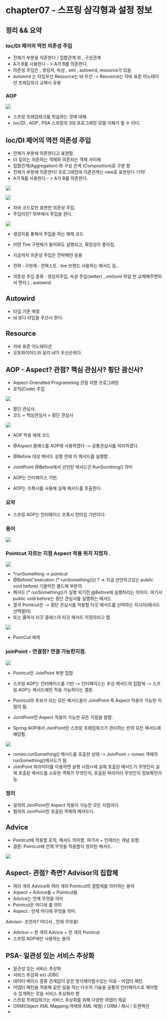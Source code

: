 # chapter07 - 스프링 삼각형과 설정 정보

## 정리 && 요약

### Ioc/DI 제어의 역전 의존성 주입

+ 전체가 부분을 의존한다 / 집합관계 와 , 구성관계
+ A가 B를 사용한다 - > A가 B를 의존한다.
+ 의존성 주입은 , 생성자, 속성 , xml , autowird, resource가 있음
+ autowird 는 타입우선 Resource는 Id 우선  -> Reousrce는 자바 표준 어노테이션 프레임워크 교체시 유용











### AOP



![](Img/img_39.png)


 + 스프링 프레임워크를 학습하는 것에 대해.
 + Ioc/DI , AOP , PSA 스프링의 3대 프로그래밍 모델 이해가 필 수 이다.
 



## Ioc/DI 제어의 역전 의존성 주입


 + 전체가 부분에 의존한다고 표현함.
 + 더 깊이는 의존하는 객체와 의존되는 객체 사이에
 + 집합관계(Aggregation) 와 구성 관계 (Composition)로 구분 함
 + 전체가 부분에 의존한다! 프로그래밍에 의존관계는 new로 표현된다 기억!
 + A가 B를 사용한다 - > A가 B를 의존한다.


![](Img/img_40.png)

![](Img/img_41.png)


 + 자바 코드로만 표현한 의존성 주입.
 + 주입이란? 외부에서 주입을 한다. 


![](Img/img_42.png)

 + 생성자를 통해서 주입을 하는 예제 코드
 + 어떤 Tire 구현체가 들어와도 실행되고, 확장성이 좋아짐.
 + 지금까지 의존성 주입은 전략패턴 응용 
 + 전략 : 구현체 : 컨텍스트 : tire 브랜드 사용하는 매서드 등..



 + 의존성 주입 종류 : 생성자주입, 속성 주입(setter) , xml(xml 파일 만 교체해주면되서 편리.) , autowird


## Autowird

 + 타입 기준 매칭
 + id 보다 타입을 우선시 한다.


## Resource

 + 자바 표준 어노테이션
 + 오토와이어드와 달리 id가 우선순위다.


## AOP - Aspect? 관점? 핵심 관심사? 횡단 괌신사?


 + Aspect-Oriendted Programming 관점 지향 프로그래밍
 + 로직(Code) 주입 

![](Img/img_43.png)


 + 횡단 관심사.
 + 코드  = 핵심관심사 = 횡단 관심사


![](Img/img_44.png)

 + AOP 적용 예제 코드
 + @Aspect  클래스를 AOP에 사용하겠다 -> 공통관심사를 처리하겠다.
 + @Before 대상 메서드 실행 전에 이 메서드를 실행함 .
 + JointPoint @Before에서 선언된 메서드인 RunSomthing() 의미 



 + AOP는 인터페이스 기반.
 + AOP는 프록시를 사용해 실제 메서드를 호출한다.


### 요약

 + 스프링 AOP는 인터페이스 프록시 런타임 기반이다.

### 용어

![](Img/img_45.png)

### Pointcut 자르는 지점 Aspect 적용 위치 지정자 .

![](Img/img_47.png)

 + *runSomething -> pointcut
 + @Before("execution (* runSomething())) ? -> 지금 선언하고있는 public void before) 기울어진 볼드체 부분의
 + 메서드 (* runSomething()가 실행 되기전 @Before에 실행하라는 의미다. 여기서 public void before는 횡단 관심사를 실행하는 메서드
 + 결국 Pointcut은 -> 횡단 관심사를 적용할 타깃 메서드를 선택하는 지시자(메서드 선택필터)
 + 또는 줄여서 타깃 클래스의 타깃 메서드 지정자라고 함.

![](Img/img_48.png)


 + PointCut 예제




### joinPoint - 연결점? 연결 가능한지점.

![](Img/img_46.png)

 + Pointcut은 JoinPoint 부분 집합 
 + 스프링 AOP는 인터페이스를 기반 -> 인터페이스는 추상 메서드의 집합체 -> 스프링 AOP는 메서드에만 적용 가능하다는 결론.

 + Pointcut의 후보가 되는 모든 메서드들이 JointPoint 즉 Aspect 적용이 가능한 지점이 됨.
 + JointPoint란 Aspect 적용이 가능한 모든 지점을 말함.
 + Spring AOP에서 JoinPoint란 스프링 프레임워크가 관리하는 빈의 모든 메서드에 해당함.

![](Img/img_49.png)


 + romeo.runSomething() 메서드를 호출한 상태 -> JoinPoint = romeo 객체의 runSomething()메서드가 됨
 + JoinPoint 파라미터를 이용하면 실행 시점ㅁ에 실제 호출된 메서드가 무엇인지 실제 호출된 메서드를 소유한 객체가 무엇인지, 호출된 파라미터 무엇인지 정보확인가능.

### 정리

 + 광의의 JoinPoint란 Aspect 적용이 가능한 모든 지점이다.
 + 협의의 JoinPoint란 호출된 객체의 메서드다.

## Advice

 + Pointcut에 적용할 로직, 메서드 의미함. 여기서 + 언제라는 개념 포함.
 + 결론: Pointcut에 언제 무엇을 적용할지 정의한 메서드.


![](Img/img_50.png)


## Aspect- 관점? 측면? Advisor의 집합체

 + 여러 개의 Advice와 여러 개의 Pointcut의 결합체를 의미하는 용어
 + Aspect = Advice들 + Pointcut들
 + Advice는 언제 무엇을 의미
 + Pointcut은 어디에 를 의미
 + Aspect : 언제 어디에 무엇을 의미.

Advisor- 조언자? 어디서 , 언제 무엇을!

 + Advisor = 한 개의 Advice + 한 개의 Pointcut
 + 스프링 AOP에만 사용하는 용어



## PSA- 일관성 있는 서비스 추상화 

 + 일관성 있는 서비스 추상화 
 + 서비스 추상화 ex) JDBC
 + 데이터 베이스 종류 관계없이 같은 방식제어할수있는 이유 - 어댑터 패턴.
 + 어댑터 패턴을 적용해 같은 일을 하는 다수의 기술을 공통의 인터페이스로 제어할 수 있게하는 것을 서비스 추상화라 함
 + 스프링 프레임워크는 서비스 추상화를 위해 다양한 어댑터 제공
 + OXM(Object XML Mapping:객체와 XML 매핑) / ORM / 캐시 / 트랜잭션
 + 